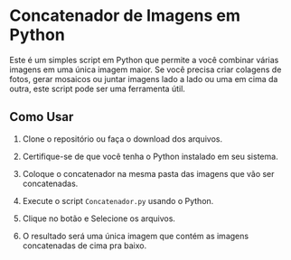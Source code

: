 # Concatenador de Imagens em Python

Este é um simples script em Python que permite a você combinar várias imagens em uma única imagem maior. Se você precisa criar colagens de fotos, gerar mosaicos ou juntar imagens lado a lado ou uma em cima da outra, este script pode ser uma ferramenta útil.

## Como Usar

1. Clone o repositório ou faça o download dos arquivos.

2. Certifique-se de que você tenha o Python instalado em seu sistema.

3. Coloque o concatenador na mesma pasta das imagens que vão ser concatenadas.

4. Execute o script `Concatenador.py` usando o Python.

5. Clique no botão e Selecione os arquivos.

6. O resultado será uma única imagem que contém as imagens concatenadas de cima pra baixo.

